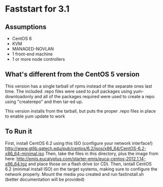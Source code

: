 Faststart for 3.1
=====================


Assumptions
-----------

  * CentOS 6
  * KVM
  * MANAGED-NOVLAN
  * 1 front-end machine
  * 1 or more node controllers


What's different from the CentOS 5 version
------------------------------------------

This version has a single tarball of rpms instead of the separate ones last time. The included .repo files were used to pull packages using yum-downloadonly and all of the packages required were used to create a repo using "createrepo" and then tar-ed up.

This version installs from the tarball, but puts the proper .repo files in place to enable yum update to work

To Run it
---------

First, install CentOS 6.2 using this ISO (configure your network interface!) http://www.gtlib.gatech.edu/pub/centos/6.2/isos/x86_64/CentOS-6.2-x86_64-minimal.iso
Then, take the files in this directory, plus the image from here: http://emis.eucalyptus.com/starter-emis/euca-centos-2012.1.14-x86_64.tgz and place those on a flash drive (or CD).
Then, isntall CentOS 6.2 (minimal install ISO) on the target systems, making sure to configure the network properly. Mount the media you created and run fastinstall.sh
(better documentation will be provided)
